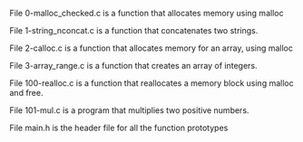 File 0-malloc_checked.c is a function that allocates memory using malloc

File 1-string_nconcat.c is a function that concatenates two strings.

File 2-calloc.c is a function that allocates memory for an array, using malloc

File 3-array_range.c is a function that creates an array of integers.

File 100-realloc.c is a function that reallocates a memory block using malloc and free.

File 101-mul.c is a program that multiplies two positive numbers.

File main.h is the header file for all the function prototypes
